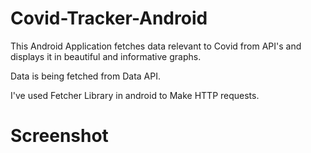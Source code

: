 # Covid-Tracker-Android
This Android Application fetches data relevant to Covid from API's and displays it in beautiful and informative graphs.

Data is being fetched from Data API.

I've used Fetcher Library in android to Make HTTP requests.

# Screenshot
